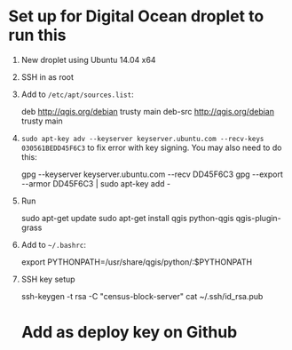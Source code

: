 # Set up for Digital Ocean droplet to run this

1. New droplet using Ubuntu 14.04 x64
2. SSH in as root
3. Add to `/etc/apt/sources.list`:

    deb     http://qgis.org/debian trusty main
    deb-src http://qgis.org/debian trusty main

4. `sudo apt-key adv --keyserver keyserver.ubuntu.com --recv-keys 030561BEDD45F6C3` to fix error with key signing. You may also need to do this:

    gpg --keyserver keyserver.ubuntu.com --recv DD45F6C3
    gpg --export --armor DD45F6C3 | sudo apt-key add -

5. Run 

    sudo apt-get update
    sudo apt-get install qgis python-qgis qgis-plugin-grass

6. Add to `~/.bashrc`:

    export PYTHONPATH=/usr/share/qgis/python/:$PYTHONPATH

7. SSH key setup

    ssh-keygen -t rsa -C "census-block-server"
    cat ~/.ssh/id_rsa.pub

    # Add as deploy key on Github
